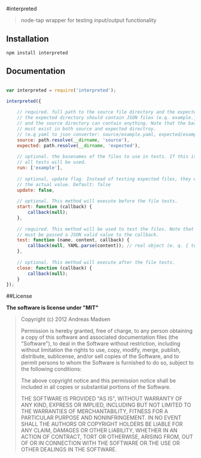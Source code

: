 #interpreted

> node-tap wrapper for testing input/output functionality

## Installation

```sheel
npm install interpreted
```

## Documentation

```javascript

var interpreted = require('interpreted');

interpreted({
	
	// required. full path to the source file directory and the expected directory
	// the expected directory should contain JSON files (e.q. example.json)
	// and the source directory can contain anything. Note that the basename
	// must exist in both source and expected directroy.
	// (e.q yaml to json converter: source/example.yaml, expected/example.json)
	source: path.resolve(__dirname, 'source'),
	expected: path.resolve(__dirname, 'expected'),
	
	// optional. the basenames of the files to use in tests. If this is not specified
	// all tests will be used.
	run: ['example'],
	
	// optional, update flag. Instead of testing expected files, they will be overwritten with
	// the actual value. Default: false
	update: false,
	
	// optional. This method will execute before the file tests.
	start: function (callback) {
		callback(null);
	},
	
	// required. This method will be used to test the files. Note that there
	// must be passed a JSON valid value to the callback.
	test: function (name, content, callback) {
		callback(null, YAML.parse(content)); // real object (e. q. { test: true })
	},
	
	// optional. This method will execute after the file tests.
	close: function (callback) {
		callback(null);
	}
});

```

##License

**The software is license under "MIT"**

> Copyright (c) 2012 Andreas Madsen
>
> Permission is hereby granted, free of charge, to any person obtaining a copy
> of this software and associated documentation files (the "Software"), to deal
> in the Software without restriction, including without limitation the rights
> to use, copy, modify, merge, publish, distribute, sublicense, and/or sell
> copies of the Software, and to permit persons to whom the Software is
> furnished to do so, subject to the following conditions:
>
> The above copyright notice and this permission notice shall be included in
> all copies or substantial portions of the Software.
>
> THE SOFTWARE IS PROVIDED "AS IS", WITHOUT WARRANTY OF ANY KIND, EXPRESS OR
> IMPLIED, INCLUDING BUT NOT LIMITED TO THE WARRANTIES OF MERCHANTABILITY,
> FITNESS FOR A PARTICULAR PURPOSE AND NONINFRINGEMENT. IN NO EVENT SHALL THE
> AUTHORS OR COPYRIGHT HOLDERS BE LIABLE FOR ANY CLAIM, DAMAGES OR OTHER
> LIABILITY, WHETHER IN AN ACTION OF CONTRACT, TORT OR OTHERWISE, ARISING FROM,
> OUT OF OR IN CONNECTION WITH THE SOFTWARE OR THE USE OR OTHER DEALINGS IN
> THE SOFTWARE.
